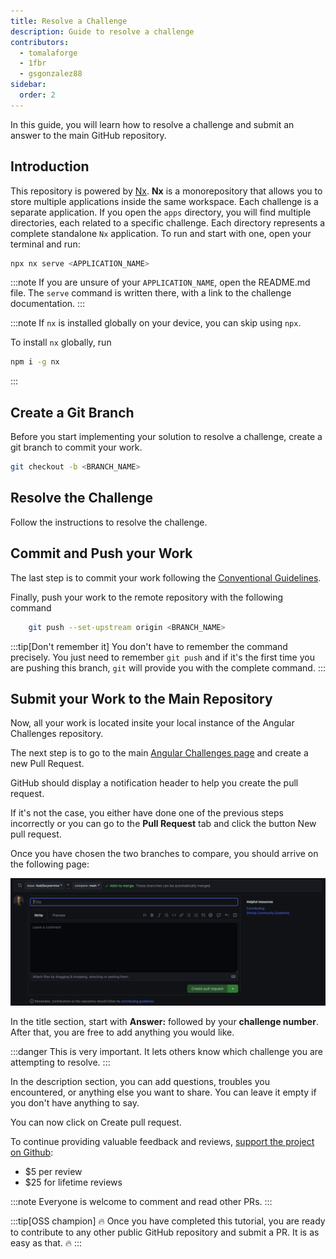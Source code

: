 ```yaml
---
title: Resolve a Challenge
description: Guide to resolve a challenge
contributors:
  - tomalaforge
  - 1fbr
  - gsgonzalez88
sidebar:
  order: 2
---
```


In this guide, you will learn how to resolve a challenge and submit an answer to the main GitHub repository.

## Introduction

This repository is powered by [Nx](https://nx.dev/getting-started/intro). <b>Nx</b> is a monorepository that allows you to store multiple applications inside the same workspace. Each challenge is a separate application. If you open the `apps` directory, you will find multiple directories, each related to a specific challenge. Each directory represents a complete standalone `Nx` application. To run and start with one, open your terminal and run:

```bash
npx nx serve <APPLICATION_NAME>
```

:::note
If you are unsure of your `APPLICATION_NAME`, open the README.md file. The `serve` command is written there, with a link to the challenge documentation.
:::

:::note
If `nx` is installed globally on your device, you can skip using `npx`.

To install `nx` globally, run

```bash
npm i -g nx
```

:::

## Create a Git Branch

Before you start implementing your solution to resolve a challenge, create a git branch to commit your work.

```bash
git checkout -b <BRANCH_NAME>
```

## Resolve the Challenge

Follow the instructions to resolve the challenge.

## Commit and Push your Work

The last step is to commit your work following the [Conventional Guidelines](https://www.conventionalcommits.org/en/v1.0.0/).

Finally, push your work to the remote repository with the following command

```bash
    git push --set-upstream origin <BRANCH_NAME>
```

:::tip[Don't remember it]
You don't have to remember the command precisely. You just need to remember `git push` and if it's the first time you are pushing this branch, `git` will provide you with the complete command.
:::

## Submit your Work to the Main Repository

Now, all your work is located insite your local instance of the Angular Challenges repository.

The next step is to go to the main [Angular Challenges page](https://github.com/tomalaforge/angular-challenges) and create a new Pull Request.

GitHub should display a notification header to help you create the pull request.

If it's not the case, you either have done one of the previous steps incorrectly or you can go to the <b>Pull Request</b> tab and click the button <span class="github-success-btn">New pull request</span>.

Once you have chosen the two branches to compare, you should arrive on the following page:

![New pull request screen](../../../assets/new-pull-request.png)

In the title section, start with <b>Answer:</b> followed by your <b>challenge number</b>. After that, you are free to add anything you would like.

:::danger
This is very important. It lets others know which challenge you are attempting to resolve.
:::

In the description section, you can add questions, troubles you encountered, or anything else you want to share. You can leave it empty if you don't have anything to say.

You can now click on <span class="github-success-btn">Create pull request</span>.

<div class="important-block">To continue providing valuable feedback and reviews, <a href="https://github.com/sponsors/tomalaforge">support the project on Github</a>: 
<ul>
<li>$5 per review</li>
<li>$25 for lifetime reviews</li>
</ul>
</div>

:::note
Everyone is welcome to comment and read other PRs.
:::

:::tip[OSS champion]
🔥 Once you have completed this tutorial, you are ready to contribute to any other public GitHub repository and submit a PR. It is as easy as that. 🔥
:::
